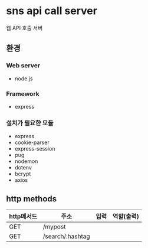 # sns api call server
웹 API 호출 서버
## 환경
### Web server
+ node.js
### Framework
+ express
### 설치가 필요햔 모듈
+ express
+ cookie-parser
+ express-session
+ pug
+ nodemon
+ dotenv
+ bcrypt
+ axios

## http methods
| http메서드   |      주소      |입력|  역할(출력) |
|-|-|-|-|
| GET    |/mypost |||
| GET    |/search/:hashtag    |||
